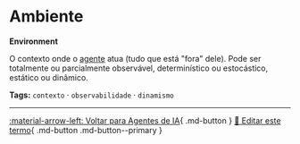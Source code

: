 # Ambiente

**Environment**

O contexto onde o [agente](../agentes-ia/agente.md) atua (tudo que está "fora" dele). Pode ser totalmente ou parcialmente observável, determinístico ou estocástico, estático ou dinâmico.


**Tags:** `contexto` · `observabilidade` · `dinamismo`

---

[:material-arrow-left: Voltar para Agentes de IA](index.md){ .md-button }
[📝 Editar este termo](https://github.com/seu-usuario/glossario-ia/edit/main/glossario.yaml){ .md-button .md-button--primary }
